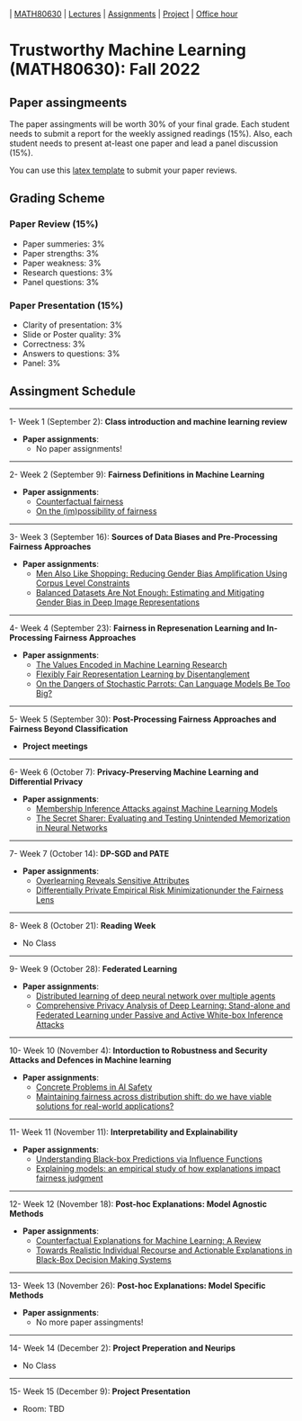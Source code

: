 | [MATH80630](main.md) | [Lectures](lectures.md) | [Assignments](assingments.md) | [Project](project.md) | [Office hour](office_hr.md)
# Trustworthy Machine Learning (MATH80630): Fall 2022

## Paper assingmeents

The paper assingments will be worth 30% of your final grade. Each student needs to submit a report for the weekly assigned readings (15%). Also, each student needs to present at-least one paper and lead a panel discussion (15%). 

You can use this [latex template](https://www.overleaf.com/read/zdnrprvjmywy) to submit your paper reviews.

## Grading Scheme 

### Paper Review (15%)
- Paper summeries: 3%
- Paper strengths: 3%
- Paper weakness: 3%
- Research questions: 3%
- Panel questions: 3%

### Paper Presentation (15%)
- Clarity of presentation: 3%
- Slide or Poster quality: 3%
- Correctness: 3%
- Answers to questions: 3%
- Panel: 3%


## Assingment Schedule
___
1- <span style="font-size:1em;">Week 1 (September 2): **Class introduction and machine learning review**</span>
- **Paper assignments**: 
  * No paper assignments!

___
2- <span style="font-size:1em;">Week 2 (September 9): **Fairness Definitions in Machine Learning**</span>
- **Paper assignments**: 
  * [Counterfactual fairness](https://arxiv.org/abs/1703.06856)
  * [On the (im)possibility of fairness](https://arxiv.org/abs/1609.07236)

___
3- <span style="font-size:1em;">Week 3 (September 16): **Sources of Data Biases and Pre-Processing Fairness Approaches**</span>
- **Paper assignments**: 
  * [Men Also Like Shopping: Reducing Gender Bias Amplification Using Corpus Level Constraints](https://arxiv.org/abs/1707.09457)
  * [Balanced Datasets Are Not Enough: Estimating and Mitigating Gender Bias in Deep Image Representations](https://arxiv.org/abs/1811.08489)

___
4- <span style="font-size:1em;">Week 4 (September 23): **Fairness in Represenation Learning and In-Processing Fairness Approaches**</span>
- **Paper assignments**: 
  * [The Values Encoded in Machine Learning Research](https://arxiv.org/abs/2106.15590)
  * [Flexibly Fair Representation Learning by Disentanglement](http://proceedings.mlr.press/v97/creager19a/creager19a.pdf)
  * [On the Dangers of Stochastic Parrots: Can Language Models Be Too Big?](https://s10251.pcdn.co/pdf/2021-bender-parrots.pdf)

___
5- <span style="font-size:1em;">Week 5 (September 30): **Post-Processing Fairness Approaches and Fairness Beyond Classification**</span>
- **Project meetings**

___
6- <span style="font-size:1em;">Week 6 (October 7): **Privacy-Preserving Machine Learning and Differential Privacy**</span>
- **Paper assignments**: 
  * [Membership Inference Attacks against Machine Learning Models](https://arxiv.org/abs/1610.05820)
  * [The Secret Sharer: Evaluating and Testing Unintended Memorization in Neural Networks](https://arxiv.org/abs/1802.08232)

___
7- <span style="font-size:1em;">Week 7 (October 14): **DP-SGD and PATE**</span>
- **Paper assignments**: 
  * [Overlearning Reveals Sensitive Attributes](https://arxiv.org/abs/1905.11742)
  * [Differentially Private Empirical Risk Minimizationunder the Fairness Lens](https://proceedings.neurips.cc/paper/2021/file/e7e8f8e5982b3298c8addedf6811d500-Paper.pdf)

___
8- <span style="font-size:1em;">Week 8 (October 21): **Reading Week**</span>
- No Class
 
 
___
9- <span style="font-size:1em;">Week 9 (October 28): **Federated Learning**</span>
- **Paper assignments**: 
  * [Distributed learning of deep neural network over multiple agents](https://www.sciencedirect.com/science/article/pii/S1084804518301590)
  * [Comprehensive Privacy Analysis of Deep Learning: Stand-alone and Federated Learning under Passive and Active White-box Inference Attacks](https://arxiv.org/abs/1812.00910)

___
10- <span style="font-size:1em;">Week 10 (November 4): **Intorduction to Robustness and Security Attacks and Defences in Machine learning**</span>
- **Paper assignments**: 
  * [Concrete Problems in AI Safety](https://arxiv.org/abs/1606.06565)
  * [Maintaining fairness across distribution shift: do we have viable solutions for real-world applications?](https://arxiv.org/pdf/2202.01034)

___
11- <span style="font-size:1em;">Week 11 (November 11): **Interpretability and Explainability**</span>
- **Paper assignments**: 
  * [Understanding Black-box Predictions via Influence Functions](https://arxiv.org/abs/1703.04730)
  * [Explaining models: an empirical study of how explanations impact fairness judgment](https://dl.acm.org/doi/abs/10.1145/3301275.3302310)

___
12- <span style="font-size:1em;">Week 12 (November 18): **Post-hoc Explanations: Model Agnostic Methods**</span>
- **Paper assignments**: 
  * [Counterfactual Explanations for Machine Learning: A Review](https://arxiv.org/abs/2010.10596)
  * [Towards Realistic Individual Recourse and Actionable Explanations in Black-Box Decision Making Systems](https://arxiv.org/abs/1907.09615)

___
13- <span style="font-size:1em;">Week 13 (November 26): **Post-hoc Explanations: Model Specific Methods**</span>
- **Paper assignments**: 
  * No more paper assingments!

___
14- <span style="font-size:1em;">Week 14 (December 2): **Project Preperation and Neurips**</span>
- No Class

___
15- <span style="font-size:1em;">Week 15 (December 9): **Project Presentation**</span>
- Room: TBD 


